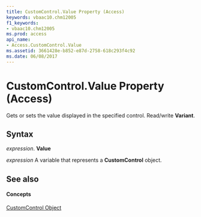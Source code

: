 ```yaml
---
title: CustomControl.Value Property (Access)
keywords: vbaac10.chm12005
f1_keywords:
- vbaac10.chm12005
ms.prod: access
api_name:
- Access.CustomControl.Value
ms.assetid: 3661428e-b852-e87d-2758-618c293f4c92
ms.date: 06/08/2017
---
```



# CustomControl.Value Property (Access)

Gets or sets the value displayed in the specified control. Read/write **Variant**.


## Syntax

 _expression_. **Value**

 _expression_ A variable that represents a **CustomControl** object.


## See also


#### Concepts


[CustomControl Object](customcontrol-object-access.md)

